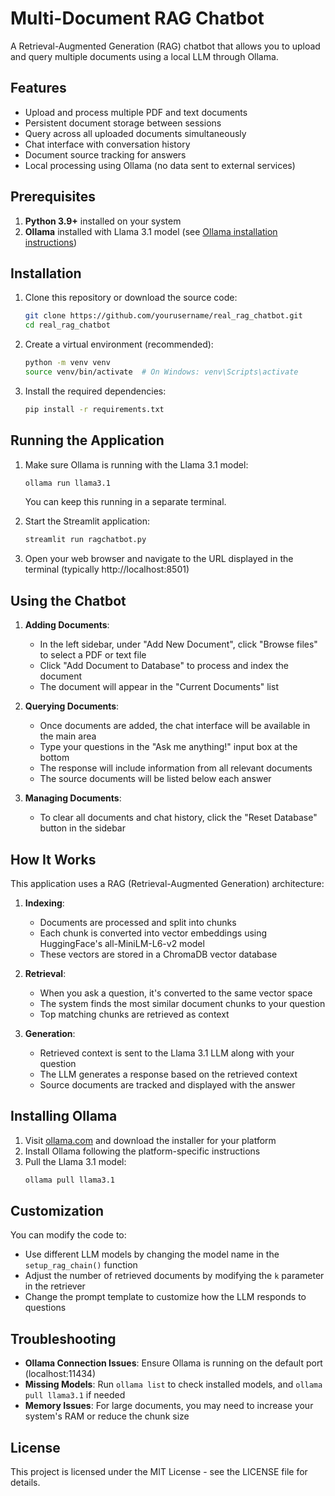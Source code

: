 # Multi-Document RAG Chatbot

A Retrieval-Augmented Generation (RAG) chatbot that allows you to upload and query multiple documents using a local LLM through Ollama.

## Features

- Upload and process multiple PDF and text documents
- Persistent document storage between sessions
- Query across all uploaded documents simultaneously
- Chat interface with conversation history
- Document source tracking for answers
- Local processing using Ollama (no data sent to external services)

## Prerequisites

1. **Python 3.9+** installed on your system
2. **Ollama** installed with Llama 3.1 model (see [Ollama installation instructions](#installing-ollama))

## Installation

1. Clone this repository or download the source code:
   ```bash
   git clone https://github.com/yourusername/real_rag_chatbot.git
   cd real_rag_chatbot
   ```

2. Create a virtual environment (recommended):
   ```bash
   python -m venv venv
   source venv/bin/activate  # On Windows: venv\Scripts\activate
   ```

3. Install the required dependencies:
   ```bash
   pip install -r requirements.txt
   ```

## Running the Application

1. Make sure Ollama is running with the Llama 3.1 model:
   ```bash
   ollama run llama3.1
   ```
   You can keep this running in a separate terminal.

2. Start the Streamlit application:
   ```bash
   streamlit run ragchatbot.py
   ```

3. Open your web browser and navigate to the URL displayed in the terminal (typically http://localhost:8501)

## Using the Chatbot

1. **Adding Documents**:
   - In the left sidebar, under "Add New Document", click "Browse files" to select a PDF or text file
   - Click "Add Document to Database" to process and index the document
   - The document will appear in the "Current Documents" list

2. **Querying Documents**:
   - Once documents are added, the chat interface will be available in the main area
   - Type your questions in the "Ask me anything!" input box at the bottom
   - The response will include information from all relevant documents
   - The source documents will be listed below each answer

3. **Managing Documents**:
   - To clear all documents and chat history, click the "Reset Database" button in the sidebar

## How It Works

This application uses a RAG (Retrieval-Augmented Generation) architecture:

1. **Indexing**:
   - Documents are processed and split into chunks
   - Each chunk is converted into vector embeddings using HuggingFace's all-MiniLM-L6-v2 model
   - These vectors are stored in a ChromaDB vector database

2. **Retrieval**:
   - When you ask a question, it's converted to the same vector space
   - The system finds the most similar document chunks to your question
   - Top matching chunks are retrieved as context

3. **Generation**:
   - Retrieved context is sent to the Llama 3.1 LLM along with your question
   - The LLM generates a response based on the retrieved context
   - Source documents are tracked and displayed with the answer

## Installing Ollama

1. Visit [ollama.com](https://ollama.com/) and download the installer for your platform
2. Install Ollama following the platform-specific instructions
3. Pull the Llama 3.1 model:
   ```bash
   ollama pull llama3.1
   ```

## Customization

You can modify the code to:
- Use different LLM models by changing the model name in the `setup_rag_chain()` function
- Adjust the number of retrieved documents by modifying the `k` parameter in the retriever
- Change the prompt template to customize how the LLM responds to questions

## Troubleshooting

- **Ollama Connection Issues**: Ensure Ollama is running on the default port (localhost:11434)
- **Missing Models**: Run `ollama list` to check installed models, and `ollama pull llama3.1` if needed
- **Memory Issues**: For large documents, you may need to increase your system's RAM or reduce the chunk size

## License

This project is licensed under the MIT License - see the LICENSE file for details.
